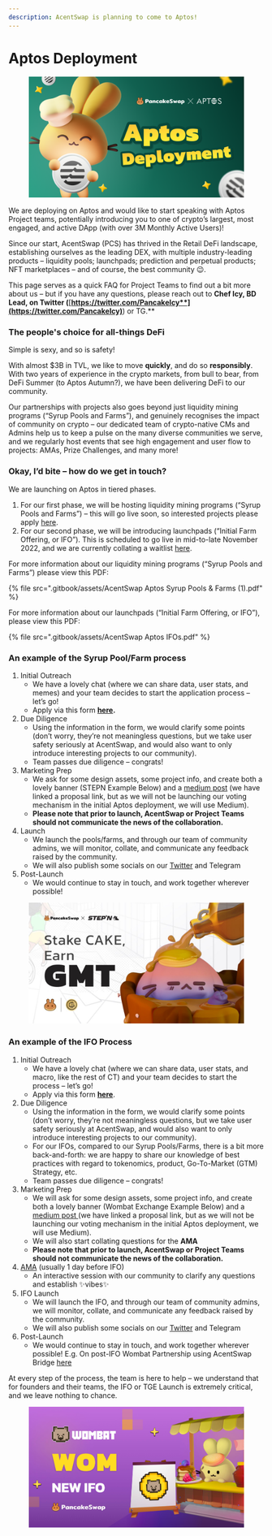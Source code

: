 ```yaml
---
description: AcentSwap is planning to come to Aptos!
---
```


# Aptos Deployment

<figure><img src=".gitbook/assets/Aptos (1).png" alt=""><figcaption></figcaption></figure>

We are deploying on Aptos and would like to start speaking with Aptos Project teams,  potentially introducing you to one of crypto’s largest, most engaged, and active DApp (with over 3M Monthly Active Users)!

Since our start, AcentSwap (PCS) has thrived in the Retail DeFi landscape, establishing ourselves as the leading DEX, with multiple industry-leading products –  liquidity pools; launchpads; prediction and perpetual products; NFT marketplaces – and of course, the best community 😉.

This page serves as a quick FAQ for Project Teams to find out a bit more about us – but if you have any questions, please reach out to **Chef Icy, BD Lead, on Twitter (**[**https://twitter.com/PancakeIcy**](https://twitter.com/PancakeIcy)**) or TG.**

### The people's choice for all-things DeFi <a href="#h.hgrf93wsv7a4" id="h.hgrf93wsv7a4"></a>

Simple is sexy, and so is safety!

With almost $3B in TVL, we like to move **quickly**, and do so **responsibly**. With two years of experience in the crypto markets, from bull to bear, from DeFi Summer (to Aptos Autumn?), we have been delivering DeFi to our community.

Our partnerships with projects also goes beyond just liquidity mining programs (“Syrup Pools and Farms”), and genuinely recognises the impact of community on crypto – our dedicated team of crypto-native CMs and Admins help us to keep a pulse on the many diverse communities we serve, and we regularly host events that see high engagement and user flow to projects: AMAs, Prize Challenges, and many more!

### Okay, I’d bite – how do we get in touch? <a href="#h.1jf6b5kxx1rc" id="h.1jf6b5kxx1rc"></a>

We are launching on Aptos in tiered phases.

1. For our first phase, we will be hosting liquidity mining programs (“Syrup Pools and Farms”) – this will go live soon, so interested projects please apply [here](https://docs.google.com/forms/d/e/1FAIpQLSceljMty-AKliByIMX6d1Kqtn88hMnzXnp\_DRBEQ7XptwiOGw/viewform).
2. For our second phase, we will be introducing launchpads (“Initial Farm Offering, or IFO”). This is scheduled to go live in mid-to-late November 2022, and we are currently collating a waitlist [here](https://docs.google.com/forms/d/e/1FAIpQLSf9gWv9L8U0PGYgl-ymeX1qgXncBSlJ1HV5gB6ZeW7e4ekV\_w/viewform).

For more information about our liquidity mining programs (“Syrup Pools and Farms”) please view this PDF:

{% file src=".gitbook/assets/AcentSwap Aptos Syrup Pools & Farms (1).pdf" %}

For more information about our launchpads (“Initial Farm Offering, or IFO”), please view this PDF:

{% file src=".gitbook/assets/AcentSwap Aptos IFOs.pdf" %}

### An example of the Syrup Pool/Farm process <a href="#h.pmok1ja7siuu" id="h.pmok1ja7siuu"></a>

1. Initial Outreach
   * We have a lovely chat (where we can share data, user stats, and memes) and your team decides to start the application process – let’s go!
   * Apply via this form [**here**](https://docs.google.com/forms/d/e/1FAIpQLSceljMty-AKliByIMX6d1Kqtn88hMnzXnp\_DRBEQ7XptwiOGw/viewform)**.**
2. Due Diligence
   * Using the information in the form, we would clarify some points (don’t worry, they’re not meaningless questions, but we take user safety seriously at AcentSwap, and would also want to only introduce interesting projects to our community).
   * Team passes due diligence – congrats!
3. Marketing Prep
   * We ask for some design assets, some project info, and create both a lovely banner (STEPN Example Below) and a [medium post](https://pancakeswap.finance/voting/proposal/QmTPyGYpg7Y4dEc9jLB9kwBrLe5kmnDSLfmk3GcFqPpdqs) (we have linked a proposal link, but as we will not be launching our voting mechanism in the initial Aptos deployment, we will use Medium).
   * **Please note that prior to launch, AcentSwap or Project Teams should not communicate the news of the collaboration.**
4. Launch
   * We launch the pools/farms, and through our team of community admins, we will monitor, collate, and communicate any feedback raised by the community.
   * We will also publish some socials on our [Twitter](https://twitter.com/pancakeswap/status/1501537445401481217) and Telegram
5. Post-Launch
   * We would continue to stay in touch, and work together wherever possible!

<figure><img src=".gitbook/assets/image1.png" alt=""><figcaption></figcaption></figure>



### An example of the IFO Process <a href="#h.tpl73qb418uk" id="h.tpl73qb418uk"></a>

1. Initial Outreach
   * We have a lovely chat (where we can share data, user stats, and macro, like the rest of CT) and your team decides to start the process – let’s go!
   * Apply via this form [**here**](https://docs.google.com/forms/d/e/1FAIpQLSf9gWv9L8U0PGYgl-ymeX1qgXncBSlJ1HV5gB6ZeW7e4ekV\_w/viewform).
2. Due Diligence
   * Using the information in the form, we would clarify some points (don’t worry, they’re not meaningless questions, but we take user safety seriously at AcentSwap, and would also want to only introduce interesting projects to our community).
   * For our IFOs, compared to our Syrup Pools/Farms, there is a bit more back-and-forth: we are happy to share our knowledge of best practices with regard to tokenomics, product, Go-To-Market (GTM) Strategy, etc.
   * Team passes due diligence – congrats!
3. Marketing Prep
   * We will ask for some design assets, some project info, and create both a lovely banner (Wombat Exchange Example Below) and a [medium post ](https://pancakeswap.finance/voting/proposal/bafkreieqv7mbzmumyftstt6l32x6okfzq4syrea7k5zbqgohhcekcvbduu?chainId=56)(we have linked a proposal link, but as we will not be launching our voting mechanism in the initial Aptos deployment, we will use Medium).
   * We will also start collating questions for the **AMA**
   * **Please note that prior to launch, AcentSwap or Project Teams should not communicate the news of the collaboration.**
4. [AMA](https://twitter.com/AcentSwap/status/1562648945721212929) (usually 1 day before IFO)
   * An interactive session with our community to clarify any questions and establish ✨vibes✨
5. IFO Launch
   * We will launch the IFO, and through our team of community admins, we will monitor, collate, and communicate any feedback raised by the community.
   * We will also publish some socials on our [Twitter](https://twitter.com/pancakeswap/status/1564616363871678484) and Telegram
6. Post-Launch
   * We would continue to stay in touch, and work together wherever possible! E.g. On post-IFO Wombat Partnership using AcentSwap Bridge [here](https://twitter.com/AcentSwap/status/1566694245213556737)

At every step of the process, the team is here to help – we understand that for founders and their teams, the IFO or TGE Launch is extremely critical, and we leave nothing to chance.

<figure><img src=".gitbook/assets/image2 (2).png" alt=""><figcaption></figcaption></figure>

